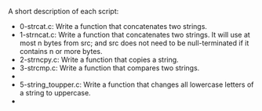A short description of each script:
+ 0-strcat.c: Write a function that concatenates two strings.
+ 1-strncat.c: Write a function that concatenates two strings. It will use at most n bytes from src; and src does not need to be null-terminated if it contains n or more bytes.
+ 2-strncpy.c: Write a function that copies a string.
+ 3-strcmp.c: Write a function that compares two strings.
+ 
+ 5-string_toupper.c: Write a function that changes all lowercase letters of a string to uppercase.
+
